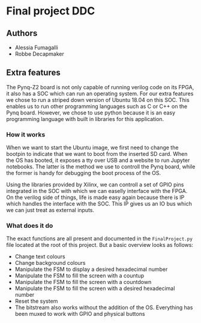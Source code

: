 # Final project DDC

## Authors
* Alessia Fumagalli
* Robbe Decapmaker

## Extra features

The Pynq-Z2 board is not only capable of running verilog code on its FPGA, it also has a SOC which can run an operating system. For our extra features we chose to run a striped down version of Ubuntu 18.04 on this SOC. This enables us to run other programming languages such as C or C++ on the Pynq board. However, we chose to use python because it is an easy programming language with built in libraries for this application.

### How it works

When we want to start the Ubuntu image, we first need to change the bootpin to indicate that we want to boot from the inserted SD card. When the OS has booted, it exposes a tty over USB and a website to run Jupyter notebooks. The latter is the method we use to controll the Pynq board, while the former is handy for debugging the boot process of the OS.

Using the libraries provided by Xilinx, we can controll a set of GPIO pins integrated in the SOC with which we can easelly interface with the FPGA. On the verilog side of things, life is made easy again because there is IP which handles the interface with the SOC. This IP gives us an IO bus which we can just treat as external inputs.

### What does it do

The exact functions are all present and documented in the `FinalProject.py` file located at the root of this project. But a basic overview looks as follows:
* Change text colours
* Change background colours
* Manipulate the FSM to display a desired hexadecimal number
* Manipulate the FSM to fill the screen with a countup
* Manipulate the FSM to fill the screen with a countdown
* Manipulate the FSM to fill the screen with a desired hexadecimal number
* Reset the system
* The bitstream also works without the addition of the OS. Everything has been muxed to work with GPIO and physical buttons
